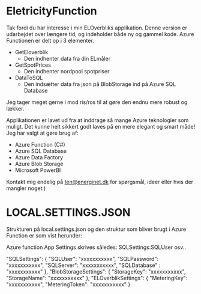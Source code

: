 # EletricityFunction

Tak fordi du har interesse i min ELOverbliks applikation. Denne version er udarbejdet over længere tid, og indeholder både ny og gammel kode.
Azure Functionen er delt op i 3 elementer.

 - GetEloverblik
   - Den indhenter data fra din ELmåler
 - GetSpotPrices
   - Den indhenter nordpool spotpriser
 - DataToSQL
   - Den indsætter data fra json på BlobStorage ind på Azure SQL Database

Jeg tager meget gerne i mod ris/ros til at gøre den endnu mere robust og lækker.

Applikationen er lavet ud fra at inddrage så mange Azure teknologier som muligt. Det kunne helt sikkert godt laves på en mere elegant og smart måde!
Jeg har valgt at gøre brug af:

- Azure Function (C#)
- Azure SQL Database
- Azure Data Factory
- Azure Blob Storage
- Microsoft PowerBI

Kontakt mig endelig på ten@energinet.dk for spørgsmål, ideer eller hvis der mangler noget:) 

# LOCAL.SETTINGS.JSON
Strukturen på local.settings.json og den struktur som bliver brugt i Azure Function er som vist herunder:

Azure function App Settings skrives således: SQLSettings:SQLUser osv..


 "SQLSettings": 
 { "SQLUser":  "xxxxxxxxxxx",
 "SQLPassword": "xxxxxxxxxxx",
    "SQLServer": "xxxxxxxxxxx",
    "SQLDatabase" : "xxxxxxxxxxx"
  },
  "BlobStorageSettings": {
    "StorageKey": "xxxxxxxxxxx",
    "StorageName": "xxxxxxxxxxx"
  },
  "ELOverblikSettings": {
    "MeteringKey": "xxxxxxxxxxx",
    "MeteringToken": "xxxxxxxxxxx"
  }
